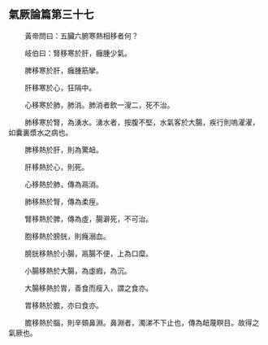 ## 氣厥論篇第三十七

<p>&emsp;&emsp;
黃帝問曰：五臟六腑寒熱相移者何？
</p>
<p>&emsp;&emsp;
岐伯曰：腎移寒於肝，癰腫少氣。
</p>
<p>&emsp;&emsp;
脾移寒於肝，癰腫筋攣。
</p>
<p>&emsp;&emsp;
肝移寒於心，狂隔中。
</p>
<p>&emsp;&emsp;
心移寒於肺，肺消。肺消者飲一溲二，死不治。
</p>
<p>&emsp;&emsp;
肺移寒於腎，為湧水。湧水者，按腹不堅，水氣客於大腸，疾行則嗚濯濯，如囊裏漿水之病也。
</p>
<p>&emsp;&emsp;
脾移熱於肝，則為驚衄。
</p>
<p>&emsp;&emsp;
肝移熱於心，則死。
</p>
<p>&emsp;&emsp;
心移熱於肺，傳為鬲消。
</p>
<p>&emsp;&emsp;
肺移熱於腎，傳為柔痓。
</p>
<p>&emsp;&emsp;
腎移熱於脾，傳為虛，腸澼死，不可治。
</p>
<p>&emsp;&emsp;
胞移熱於膀胱，則癃溺血。
</p>
<p>&emsp;&emsp;
膀胱移熱於小腸，鬲腸不便，上為口糜。
</p>
<p>&emsp;&emsp;
小腸移熱於大腸，為虙瘕，為沉。
</p>
<p>&emsp;&emsp;
大腸移熱於胃，善食而瘦入，謂之食亦。
</p>
<p>&emsp;&emsp;
胃移熱於膽，亦曰食亦。
</p>
<p>&emsp;&emsp;
膽移熱於腦，則辛頞鼻淵。鼻淵者，濁涕不下止也，傳為衄蔑瞑目。故得之氣厥也。
</p>